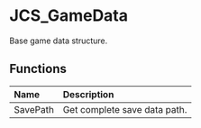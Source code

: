 # JCS_GameData

Base game data structure.

## Functions

| Name     | Description                  |
|:---------|:-----------------------------|
| SavePath | Get complete save data path. |
